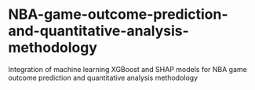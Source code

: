 # NBA-game-outcome-prediction-and-quantitative-analysis-methodology
Integration of machine learning XGBoost and SHAP models for NBA game outcome prediction and quantitative analysis methodology
